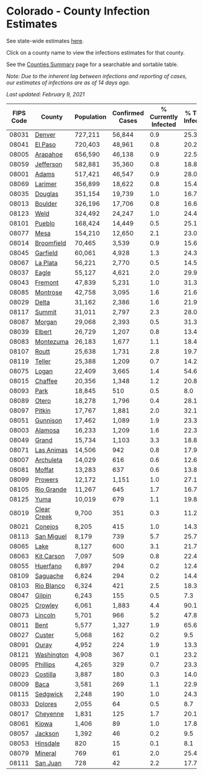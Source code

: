 # Colorado - County Infection Estimates

See state-wide estimates [here](/infections/us-co).

Click on a county name to view the infections estimates for that county.

See the [Counties Summary](/infections/summary-counties) page for a searchable and sortable table.

*Note: Due to the inherent lag between infections and reporting of cases, our estimates of infections are as of 14 days ago.*

*Last updated: February 9, 2021*

|   FIPS Code |                     County |   Population |   Confirmed Cases |   % Currently Infected |   % Total Infected |
|-------------|----------------------------|--------------|-------------------|------------------------|--------------------|
|       08031 |           [Denver](denver) |      727,211 |            56,844 |                    0.9 |               25.3 |
|       08041 |         [El Paso](el-paso) |      720,403 |            48,961 |                    0.8 |               20.2 |
|       08005 |       [Arapahoe](arapahoe) |      656,590 |            46,138 |                    0.9 |               22.5 |
|       08059 |     [Jefferson](jefferson) |      582,881 |            35,360 |                    0.8 |               18.8 |
|       08001 |             [Adams](adams) |      517,421 |            46,547 |                    0.9 |               28.0 |
|       08069 |         [Larimer](larimer) |      356,899 |            18,622 |                    0.8 |               15.4 |
|       08035 |         [Douglas](douglas) |      351,154 |            19,739 |                    1.0 |               16.7 |
|       08013 |         [Boulder](boulder) |      326,196 |            17,706 |                    0.8 |               16.6 |
|       08123 |               [Weld](weld) |      324,492 |            24,247 |                    1.0 |               24.4 |
|       08101 |           [Pueblo](pueblo) |      168,424 |            14,449 |                    0.5 |               25.1 |
|       08077 |               [Mesa](mesa) |      154,210 |            12,650 |                    2.1 |               23.0 |
|       08014 |   [Broomfield](broomfield) |       70,465 |             3,539 |                    0.9 |               15.6 |
|       08045 |       [Garfield](garfield) |       60,061 |             4,928 |                    1.3 |               24.3 |
|       08067 |       [La Plata](la-plata) |       56,221 |             2,770 |                    0.5 |               14.5 |
|       08037 |             [Eagle](eagle) |       55,127 |             4,621 |                    2.0 |               29.9 |
|       08043 |         [Fremont](fremont) |       47,839 |             5,231 |                    1.0 |               31.3 |
|       08085 |       [Montrose](montrose) |       42,758 |             3,095 |                    1.6 |               21.6 |
|       08029 |             [Delta](delta) |       31,162 |             2,386 |                    1.6 |               21.9 |
|       08117 |           [Summit](summit) |       31,011 |             2,797 |                    2.3 |               28.0 |
|       08087 |           [Morgan](morgan) |       29,068 |             2,393 |                    0.5 |               31.3 |
|       08039 |           [Elbert](elbert) |       26,729 |             1,207 |                    0.8 |               13.4 |
|       08083 |     [Montezuma](montezuma) |       26,183 |             1,677 |                    1.1 |               18.4 |
|       08107 |             [Routt](routt) |       25,638 |             1,731 |                    2.8 |               19.7 |
|       08119 |           [Teller](teller) |       25,388 |             1,209 |                    0.7 |               14.2 |
|       08075 |             [Logan](logan) |       22,409 |             3,665 |                    1.4 |               54.6 |
|       08015 |         [Chaffee](chaffee) |       20,356 |             1,348 |                    1.2 |               20.8 |
|       08093 |               [Park](park) |       18,845 |               510 |                    0.5 |                8.0 |
|       08089 |             [Otero](otero) |       18,278 |             1,796 |                    0.4 |               28.1 |
|       08097 |           [Pitkin](pitkin) |       17,767 |             1,881 |                    2.0 |               32.1 |
|       08051 |       [Gunnison](gunnison) |       17,462 |             1,089 |                    1.9 |               23.3 |
|       08003 |         [Alamosa](alamosa) |       16,233 |             1,209 |                    1.6 |               22.3 |
|       08049 |             [Grand](grand) |       15,734 |             1,103 |                    3.3 |               18.8 |
|       08071 |   [Las Animas](las-animas) |       14,506 |               942 |                    0.8 |               17.9 |
|       08007 |     [Archuleta](archuleta) |       14,029 |               616 |                    0.6 |               12.6 |
|       08081 |           [Moffat](moffat) |       13,283 |               637 |                    0.6 |               13.8 |
|       08099 |         [Prowers](prowers) |       12,172 |             1,151 |                    1.0 |               27.1 |
|       08105 |   [Rio Grande](rio-grande) |       11,267 |               645 |                    1.7 |               16.7 |
|       08125 |               [Yuma](yuma) |       10,019 |               679 |                    1.1 |               19.8 |
|       08019 | [Clear Creek](clear-creek) |        9,700 |               351 |                    0.3 |               11.2 |
|       08021 |         [Conejos](conejos) |        8,205 |               415 |                    1.0 |               14.3 |
|       08113 |   [San Miguel](san-miguel) |        8,179 |               739 |                    5.7 |               25.7 |
|       08065 |               [Lake](lake) |        8,127 |               600 |                    3.1 |               21.7 |
|       08063 |   [Kit Carson](kit-carson) |        7,097 |               509 |                    0.8 |               22.4 |
|       08055 |       [Huerfano](huerfano) |        6,897 |               294 |                    0.2 |               12.4 |
|       08109 |       [Saguache](saguache) |        6,824 |               294 |                    0.2 |               14.4 |
|       08103 |   [Rio Blanco](rio-blanco) |        6,324 |               421 |                    2.5 |               18.3 |
|       08047 |           [Gilpin](gilpin) |        6,243 |               155 |                    0.5 |                7.3 |
|       08025 |         [Crowley](crowley) |        6,061 |             1,883 |                    4.4 |               90.1 |
|       08073 |         [Lincoln](lincoln) |        5,701 |               966 |                    5.2 |               47.8 |
|       08011 |               [Bent](bent) |        5,577 |             1,327 |                    1.9 |               65.6 |
|       08027 |           [Custer](custer) |        5,068 |               162 |                    0.2 |                9.5 |
|       08091 |             [Ouray](ouray) |        4,952 |               224 |                    1.9 |               13.3 |
|       08121 |   [Washington](washington) |        4,908 |               367 |                    0.1 |               23.2 |
|       08095 |       [Phillips](phillips) |        4,265 |               329 |                    0.7 |               23.3 |
|       08023 |       [Costilla](costilla) |        3,887 |               180 |                    0.3 |               14.0 |
|       08009 |               [Baca](baca) |        3,581 |               269 |                    1.1 |               22.9 |
|       08115 |       [Sedgwick](sedgwick) |        2,248 |               190 |                    1.0 |               24.3 |
|       08033 |         [Dolores](dolores) |        2,055 |                64 |                    0.5 |                8.7 |
|       08017 |       [Cheyenne](cheyenne) |        1,831 |               125 |                    1.7 |               20.1 |
|       08061 |             [Kiowa](kiowa) |        1,406 |                89 |                    1.0 |               17.8 |
|       08057 |         [Jackson](jackson) |        1,392 |                46 |                    0.2 |                9.5 |
|       08053 |       [Hinsdale](hinsdale) |          820 |                15 |                    0.1 |                8.1 |
|       08079 |         [Mineral](mineral) |          769 |                61 |                    2.0 |               25.4 |
|       08111 |       [San Juan](san-juan) |          728 |                42 |                    2.2 |               17.7 |
